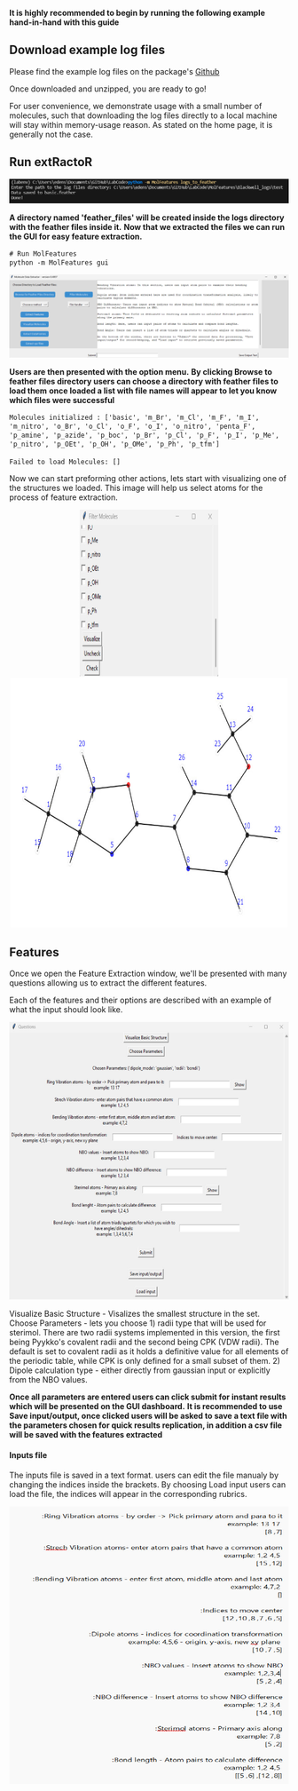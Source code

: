 **It is highly recommended to begin by running the following example hand-in-hand with this guide**

## Download example log files

Please find the example log files on the package's [Github]('(https://github.com/edenspec2/LabCode/blob/main/Getting%20started%20with%20examples/Example_log_files.zip)')

Once downloaded and unzipped, you are ready to go!

For user convenience, we demonstrate usage with a small number of molecules, such that downloading the log files directly to a local machine will stay within memory-usage reason. As stated on the home page, it is generally not the case. 

## Run extRactoR

<center><img src="figures/logs_to_feather.jpg" class="center"></center>

**A directory named 'feather_files' will be created inside the logs directory with the feather files inside it.**
**Now that we extracted the files we can run the GUI for easy feature extraction.**




```{r mol, eval=FALSE}
# Run MolFeatures 
python -m MolFeatures gui
```

<center><img src="figures/gui_dashboard.jpg" class="center"></center>

**Users are then presented with the option menu.**
**By clicking Browse to feather files directory users can choose a directory with feather files to load them**
**once loaded a list with file names will appear to let you know which files were successful**

```{r mol, eval=FALSE}
Molecules initialized : ['basic', 'm_Br', 'm_Cl', 'm_F', 'm_I', 'm_nitro', 'o_Br', 'o_Cl', 'o_F', 'o_I', 'o_nitro', 'penta_F', 'p_amine', 'p_azide', 'p_boc', 'p_Br', 'p_Cl', 'p_F', 'p_I', 'p_Me', 'p_nitro', 'p_OEt', 'p_OH', 'p_OMe', 'p_Ph', 'p_tfm']

Failed to load Molecules: []
```

Now we can start preforming other actions, lets start with visualizing one of the structures we loaded.
This image will help us select atoms for the process of feature extraction.

<center><img src="figures/visualize.jpg" width="250" height="300"></center>

<center><img src="figures/vis_example.jpg" width="500" height="450"></center>

## Features

Once we open the Feature Extraction window, we'll be presented with many questions allowing us to extract the different features.

Each of the features and their options are described with an example of what the input should look like.

<center><img src="figures/extract_features.jpg" width="800" height="500"></center>

Visualize Basic Structure - Visalizes the smallest structure in the set.
Choose Parameters - lets you choose 1) radii type that will be used for sterimol.
There are two radii systems implemented in this version, the first being Pyykko's covalent radii and the second being CPK (VDW radii). The default is set to covalent radii as it holds a definitive value for all elements of the periodic table, while CPK is only defined for a small subset of them.
2) Dipole calculation type - either directly from gaussian input or explicitly from the NBO values.

**Once all parameters are entered users can click submit for instant results which will be presented on the GUI dashboard.**
**It is recommended to use Save input/output, once clicked users will be asked to save a text file with the parameters chosen for quick results replication,
in addition a csv file will be saved with the features extracted**

#### Inputs file 

The inputs file is saved in a text format. users can edit the file manualy by changing the indices inside the brackets.
By choosing Load input users can load the file, the indices will appear in the corresponding rubrics.

<center><img src="figures/input_file.jpg" width="800" height="500"></center>
